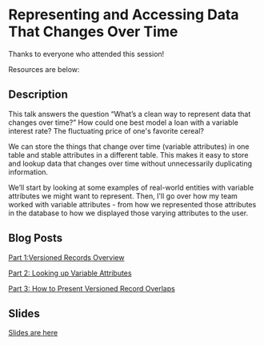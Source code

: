# Representing and Accessing Data That Changes Over Time

Thanks to everyone who attended this session!  

Resources are below:

## Description

This talk answers the question “What’s a clean way to represent data that changes over time?” How could one best model a loan with a variable interest rate? The fluctuating price of one's favorite cereal?

We can store the things that change over time (variable attributes) in one table and stable attributes in a different table. This makes it easy to store and lookup data that changes over time without unnecessarily duplicating information.

We’ll start by looking at some examples of real-world entities with variable attributes we might want to represent. Then, I'll go over how my team worked with variable attributes - from how we represented those attributes in the database to how we displayed those varying attributes to the user.

## Blog Posts

[Part 1:Versioned Records Overview](https://spin.atomicobject.com/2021/03/31/versioned-records-overview/)

[Part 2: Looking up Variable Attributes](https://spin.atomicobject.com/2021/04/01/variable-attributes-look-up/)

[Part 3: How to Present Versioned Record Overlaps](https://spin.atomicobject.com/2021/04/02/versioned-records-prevent-overlaps)

## Slides

[Slides are here](https://github.com/lydiacupery/TechBash2020-Data-with-Attributes-Changing-Overtime/blob/main/Representing%20and%20Accessing%20Data%20That%20Changes%20Over%20Time_Tech%20Bash%202022.pdf)
